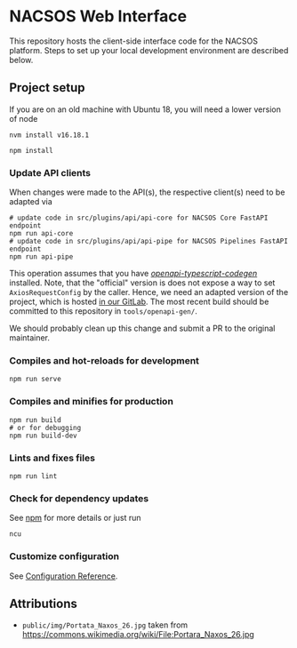 # NACSOS Web Interface

This repository hosts the client-side interface code for the NACSOS platform.
Steps to set up your local development environment are described below.

## Project setup

If you are on an old machine with Ubuntu 18, you will need a lower version of node
```
nvm install v16.18.1
```

```
npm install
```

### Update API clients  
When changes were made to the API(s), the respective client(s) need to be adapted  via
```
# update code in src/plugins/api/api-core for NACSOS Core FastAPI endpoint
npm run api-core
# update code in src/plugins/api/api-pipe for NACSOS Pipelines FastAPI endpoint
npm run api-pipe
```

This operation assumes that you have [*openapi-typescript-codegen*](https://www.npmjs.com/package/openapi-typescript-codegen) installed. 
Note, that the "official" version is does not expose a way to set `AxiosRequestConfig` by the caller.
Hence, we need an adapted version of the project, which is hosted [in our GitLab](https://gitlab.pik-potsdam.de/mcc-apsis/nacsos/openapi-typescript-codegen).
The most recent build should be committed to this repository in `tools/openapi-gen/`.

We should probably clean up this change and submit a PR to the original maintainer.

### Compiles and hot-reloads for development
```
npm run serve
```

### Compiles and minifies for production
```
npm run build
# or for debugging
npm run build-dev
```

### Lints and fixes files
```
npm run lint
```

### Check for dependency updates
See [npm](https://www.npmjs.com/package/npm-check-updates) for more details or just run
```
ncu
```

### Customize configuration
See [Configuration Reference](https://cli.vuejs.org/config/).


## Attributions

* `public/img/Portata_Naxos_26.jpg` taken from https://commons.wikimedia.org/wiki/File:Portara_Naxos_26.jpg